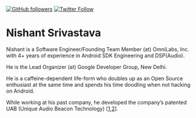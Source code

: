 [![GitHub followers](https://img.shields.io/github/followers/nisrulz.svg?style=social&label=Follow)](https://github.com/nisrulz/) [![Twitter Follow](https://img.shields.io/twitter/follow/nisrulz.svg?style=social)](https://twitter.com/nisrulz)

# Nishant Srivastava
Nishant is a Software Engineer/Founding Team Member (at) OmniLabs, Inc. with 4+ years of experience in Android SDK Engineering and DSP(Audio). 

He is the Lead Organizer (at) Google Developer Group, New Delhi.

He is a caffeine-dependent life-form who doubles up as an Open Source enthusiast at the same time and spends his time doodling when not hacking on Android. 

While working at his past company, he developed the company’s patented UAB (Unique Audio Beacon Technology) [[1](https://www.google.com/patents/WO2016005999A3),[2](https://www.google.com/patents/WO2016006000A3)].

